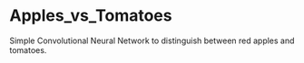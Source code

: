 # Apples_vs_Tomatoes
Simple Convolutional Neural Network to distinguish between red apples and tomatoes. 
